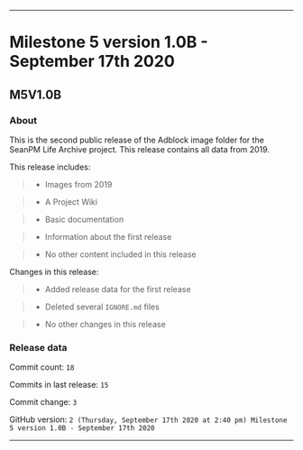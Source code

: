 
***

# Milestone 5 version 1.0B - September 17th 2020

## M5V1.0B

### About

This is the second public release of the Adblock image folder for the SeanPM Life Archive project. This release contains all data from 2019.

This release includes:

> * Images from 2019

> * A Project Wiki

> * Basic documentation

> * Information about the first release

> * No other content included in this release

Changes in this release:

> * Added release data for the first release

> * Deleted several `IGNORE.md` files

> * No other changes in this release

### Release data

Commit count: `18`

Commits in last release: `15`

Commit change: `3`

GitHub version: `2 (Thursday, September 17th 2020 at 2:40 pm) Milestone 5 version 1.0B - September 17th 2020`

***
